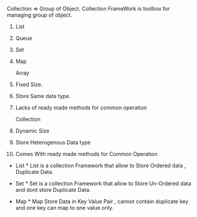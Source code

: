 Collection => Group of Object.
Collection FrameWork is toolbox for managing group of object.
1. List
2. Queue
2. Set
4. Map

    Array       
1.  Fixed Size.         
2.  Store Same data type.
3. Lacks of ready made methods for common operation

    Collection
1.  Dynamic Size
2.  Store Heterogenous Data type
3.  Comes With ready made methods for Common Operation

* List *
List is a collection Framework that allow to Store Ordered data , Duplicate Data.

* Set * 
Set is a collection Framework that allow to Store Un-Ordered data and dont store Duplicate Data.

* Map *
Map Store Data in Key Value Pair , cannot contain duplicate key and one key can map to one value only.
